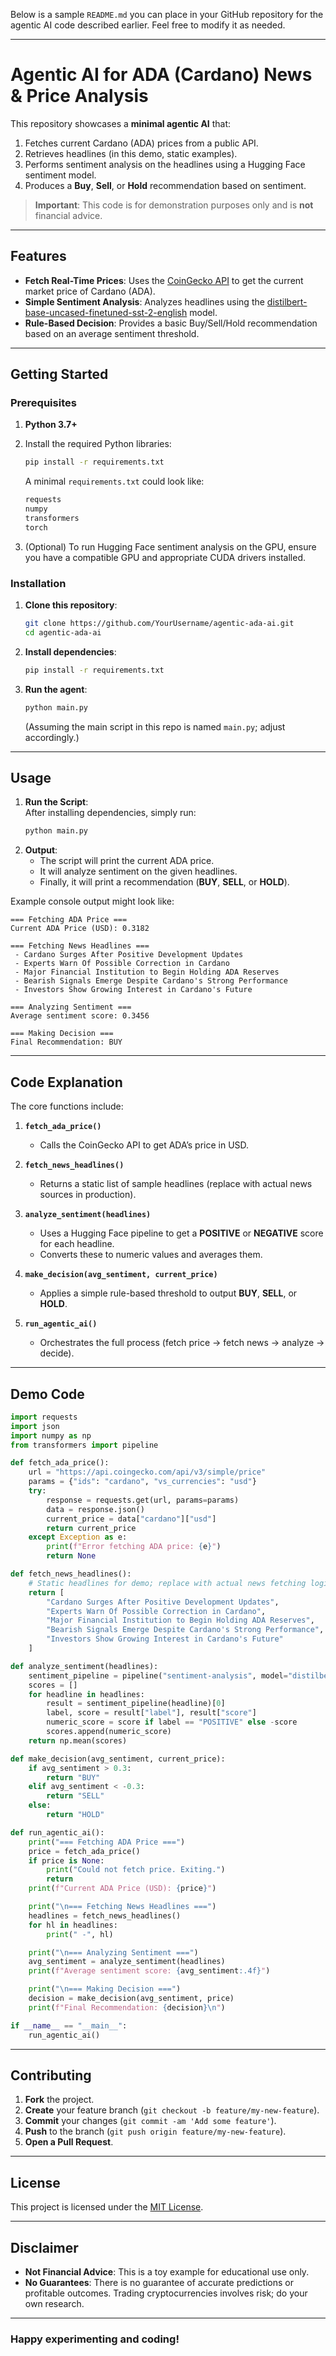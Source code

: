 Below is a sample `README.md` you can place in your GitHub repository for the agentic AI code described earlier. Feel free to modify it as needed.

---

# Agentic AI for ADA (Cardano) News & Price Analysis

This repository showcases a **minimal agentic AI** that:
1. Fetches current Cardano (ADA) prices from a public API.
2. Retrieves headlines (in this demo, static examples).
3. Performs sentiment analysis on the headlines using a Hugging Face sentiment model.
4. Produces a **Buy**, **Sell**, or **Hold** recommendation based on sentiment.

> **Important**: This code is for demonstration purposes only and is **not** financial advice.

---

## Features

- **Fetch Real-Time Prices**: Uses the [CoinGecko API](https://www.coingecko.com/en/api/documentation) to get the current market price of Cardano (ADA).  
- **Simple Sentiment Analysis**: Analyzes headlines using the [distilbert-base-uncased-finetuned-sst-2-english](https://huggingface.co/distilbert-base-uncased-finetuned-sst-2-english) model.  
- **Rule-Based Decision**: Provides a basic Buy/Sell/Hold recommendation based on an average sentiment threshold.

---

## Getting Started

### Prerequisites

1. **Python 3.7+**  
2. Install the required Python libraries:
   ```bash
   pip install -r requirements.txt
   ```
   A minimal `requirements.txt` could look like:
   ```txt
   requests
   numpy
   transformers
   torch
   ```

3. (Optional) To run Hugging Face sentiment analysis on the GPU, ensure you have a compatible GPU and appropriate CUDA drivers installed.

### Installation

1. **Clone this repository**:
   ```bash
   git clone https://github.com/YourUsername/agentic-ada-ai.git
   cd agentic-ada-ai
   ```
2. **Install dependencies**:
   ```bash
   pip install -r requirements.txt
   ```
3. **Run the agent**:
   ```bash
   python main.py
   ```
   (Assuming the main script in this repo is named `main.py`; adjust accordingly.)

---

## Usage

1. **Run the Script**:  
   After installing dependencies, simply run:
   ```bash
   python main.py
   ```
2. **Output**:  
   - The script will print the current ADA price.  
   - It will analyze sentiment on the given headlines.  
   - Finally, it will print a recommendation (**BUY**, **SELL**, or **HOLD**).

Example console output might look like:

```
=== Fetching ADA Price ===
Current ADA Price (USD): 0.3182

=== Fetching News Headlines ===
 - Cardano Surges After Positive Development Updates
 - Experts Warn Of Possible Correction in Cardano
 - Major Financial Institution to Begin Holding ADA Reserves
 - Bearish Signals Emerge Despite Cardano's Strong Performance
 - Investors Show Growing Interest in Cardano's Future

=== Analyzing Sentiment ===
Average sentiment score: 0.3456

=== Making Decision ===
Final Recommendation: BUY
```

---

## Code Explanation

The core functions include:

1. **`fetch_ada_price()`**  
   - Calls the CoinGecko API to get ADA’s price in USD.

2. **`fetch_news_headlines()`**  
   - Returns a static list of sample headlines (replace with actual news sources in production).

3. **`analyze_sentiment(headlines)`**  
   - Uses a Hugging Face pipeline to get a **POSITIVE** or **NEGATIVE** score for each headline.  
   - Converts these to numeric values and averages them.

4. **`make_decision(avg_sentiment, current_price)`**  
   - Applies a simple rule-based threshold to output **BUY**, **SELL**, or **HOLD**.

5. **`run_agentic_ai()`**  
   - Orchestrates the full process (fetch price -> fetch news -> analyze -> decide).

---

## Demo Code

```python
import requests
import json
import numpy as np
from transformers import pipeline

def fetch_ada_price():
    url = "https://api.coingecko.com/api/v3/simple/price"
    params = {"ids": "cardano", "vs_currencies": "usd"}
    try:
        response = requests.get(url, params=params)
        data = response.json()
        current_price = data["cardano"]["usd"]
        return current_price
    except Exception as e:
        print(f"Error fetching ADA price: {e}")
        return None

def fetch_news_headlines():
    # Static headlines for demo; replace with actual news fetching logic
    return [
        "Cardano Surges After Positive Development Updates",
        "Experts Warn Of Possible Correction in Cardano",
        "Major Financial Institution to Begin Holding ADA Reserves",
        "Bearish Signals Emerge Despite Cardano's Strong Performance",
        "Investors Show Growing Interest in Cardano's Future"
    ]

def analyze_sentiment(headlines):
    sentiment_pipeline = pipeline("sentiment-analysis", model="distilbert-base-uncased-finetuned-sst-2-english")
    scores = []
    for headline in headlines:
        result = sentiment_pipeline(headline)[0]  
        label, score = result["label"], result["score"]
        numeric_score = score if label == "POSITIVE" else -score
        scores.append(numeric_score)
    return np.mean(scores)

def make_decision(avg_sentiment, current_price):
    if avg_sentiment > 0.3:
        return "BUY"
    elif avg_sentiment < -0.3:
        return "SELL"
    else:
        return "HOLD"

def run_agentic_ai():
    print("=== Fetching ADA Price ===")
    price = fetch_ada_price()
    if price is None:
        print("Could not fetch price. Exiting.")
        return
    print(f"Current ADA Price (USD): {price}")

    print("\n=== Fetching News Headlines ===")
    headlines = fetch_news_headlines()
    for hl in headlines:
        print(" -", hl)

    print("\n=== Analyzing Sentiment ===")
    avg_sentiment = analyze_sentiment(headlines)
    print(f"Average sentiment score: {avg_sentiment:.4f}")

    print("\n=== Making Decision ===")
    decision = make_decision(avg_sentiment, price)
    print(f"Final Recommendation: {decision}\n")

if __name__ == "__main__":
    run_agentic_ai()
```

---

## Contributing

1. **Fork** the project.  
2. **Create** your feature branch (`git checkout -b feature/my-new-feature`).  
3. **Commit** your changes (`git commit -am 'Add some feature'`).  
4. **Push** to the branch (`git push origin feature/my-new-feature`).  
5. **Open a Pull Request**.

---

## License

This project is licensed under the [MIT License](LICENSE).  

---

## Disclaimer

- **Not Financial Advice**: This is a toy example for educational use only.  
- **No Guarantees**: There is no guarantee of accurate predictions or profitable outcomes. Trading cryptocurrencies involves risk; do your own research.  

---

### Happy experimenting and coding!
